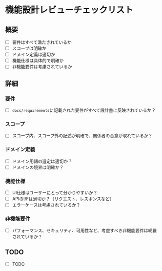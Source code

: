 
# 機能設計レビューチェックリスト

## 概要

- [ ] 要件はすべて満たされているか
- [ ] スコープは明確か
- [ ] ドメイン定義は適切か
- [ ] 機能仕様は具体的で明確か
- [ ] 非機能要件は考慮されているか

## 詳細

### 要件
- [ ] `docs/requirements`に記載された要件がすべて設計書に反映されているか？

### スコープ
- [ ] スコープ内、スコープ外の記述が明確で、関係者の合意が取れているか？

### ドメイン定義
- [ ] ドメイン用語の選定は適切か？
- [ ] ドメインの境界は明確か？

### 機能仕様
- [ ] UI仕様はユーザーにとって分かりやすいか？
- [ ] APIのI/Fは適切か？（リクエスト、レスポンスなど）
- [ ] エラーケースは考慮されているか？

### 非機能要件
- [ ] パフォーマンス、セキュリティ、可用性など、考慮すべき非機能要件は網羅されているか？

## TODO

- [ ] TODO


